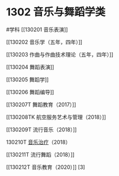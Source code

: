 # 1302 音乐与舞蹈学类
#学科
[[130201 音乐表演]]

[[130202 音乐学（五年，四年）]]

[[130203 作曲与作曲技术理论（五年，四年）]]

[[130204 舞蹈表演]]

[[130205 舞蹈学]]

[[130206 舞蹈编导]]

[[130207T 舞蹈教育（2017）]]

[[130208TK 航空服务艺术与管理（2018）]]

[[130209T 流行音乐（2018）]]

130210T [音乐治疗](https://baike.baidu.com/item/%E9%9F%B3%E4%B9%90%E6%B2%BB%E7%96%97/121508)（2018）

[[130211T 流行舞蹈（2018）]]

[[130212T 音乐教育（2020）]] [3]